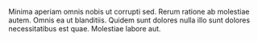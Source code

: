 Minima aperiam omnis nobis ut corrupti sed.
Rerum ratione ab molestiae autem.
Omnis ea ut blanditiis.
Quidem sunt dolores nulla illo sunt dolores necessitatibus est quae.
Molestiae labore aut.